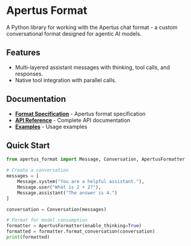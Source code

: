 # Apertus Format

A Python library for working with the Apertus chat format - a custom conversational format designed for agentic AI models.

## Features

- Multi-layered assistant messages with thinking, tool calls, and responses.
- Native tool integration with parallel calls.

## Documentation

- **[Format Specification](docs/format.md)** - Apertus format specification
- **[API Reference](docs/python.md)** - Complete API documentation
- **[Examples](examples/)** - Usage examples

## Quick Start

```python
from apertus_format import Message, Conversation, ApertusFormatter

# Create a conversation
messages = [
    Message.system("You are a helpful assistant."),
    Message.user("What is 2 + 2?"),
    Message.assistant("The answer is 4.")
]

conversation = Conversation(messages)

# Format for model consumption
formatter = ApertusFormatter(enable_thinking=True)
formatted = formatter.format_conversation(conversation)
print(formatted)
```
